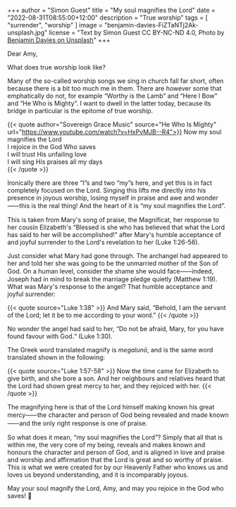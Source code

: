 +++
author = "Simon Guest"
title = "My soul magnifies the Lord"
date = "2022-08-31T08:55:00+12:00"
description = "True worship"
tags = [ "surrender", "worship" ]
image = "benjamin-davies-FiZTaNTj2Ak-unsplash.jpg"
license = "Text by Simon Guest CC BY-NC-ND 4.0, Photo by [Benjamin Davies on Unsplash](https://unsplash.com/photos/FiZTaNTj2Ak)"
+++

Dear Amy,

What does true worship look like?

Many of the so-called worship songs we sing in church fall far short, often because there is a bit too much me in them. There are however some that emphatically do not, for example “Worthy is the Lamb” and “Here I Bow” and “He Who is Mighty”. I want to dwell in the latter today, because its bridge in particular is the epitome of true worship.

{{< quote author="Sovereign Grace Music" source="He Who Is Mighty" url="https://www.youtube.com/watch?v=HxPvMJB--R4">}}
Now my soul magnifies the Lord  
I rejoice in the God Who saves  
I will trust His unfailing love  
I will sing His praises all my days  
{{< /quote >}}

Ironically there are three “I”s and two “my”s here, and yet this is in fact completely focused on the Lord. Singing this lifts me directly into his presence in joyous worship, losing myself in praise and awe and wonder⸺this is the real thing! And the heart of it is “my soul magnifies the Lord”.

This is taken from Mary's song of praise, the Magnificat, her response to her cousin Elizabeth's “Blessed is she who has believed that what the Lord has said to her will be accomplished!” after Mary's humble acceptance of and joyful surrender to the Lord's revelation to her (Luke 1:26-56).

Just consider what Mary had gone through. The archangel had appeared to her and told her she was going to be the unmarried mother of the Son of God. On a human level, consider the shame she would face⸺indeed, Joseph had in mind to break the marriage pledge quietly (Matthew 1:19). What was Mary's response to the angel? That humble acceptance and joyful surrender:

{{< quote source="Luke 1:38" >}}
And Mary said, “Behold, I am the servant of the Lord; let it be to me according to your word.”
{{< /quote >}}

No wonder the angel had said to her, “Do not be afraid, Mary, for you have found favour with God.“ (Luke 1:30).

The Greek word translated magnify is _megalunō_, and is the same word translated shown in the following:

{{< quote source="Luke 1:57-58" >}}
Now the time came for Elizabeth to give birth, and she bore a son. And her neighbours and relatives heard that the Lord had shown great mercy to her, and they rejoiced with her.
{{< /quote >}}

The magnifying here is that of the Lord himself making known his great mercy⸺the character and person of God being revealed and made known⸺and the only right response is one of praise.

So what does it mean, “my soul magnifies the Lord”?  Simply that all that is within me, the very core of my being, reveals and makes known and honours the character and person of God, and is aligned in love and praise and worship and affirmation that the Lord is great and so worthy of praise. This is what we were created for by our Heavenly Father who knows us and loves us beyond understanding, and it is incomparably joyous.

May your soul magnify the Lord, Amy, and may you rejoice in the God who saves! 🙏
